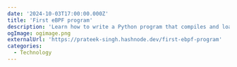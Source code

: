 ```yaml
---
date: '2024-10-03T17:00:00.000Z'
title: 'First eBPF program'
description: 'Learn how to write a Python program that compiles and loads the eBPF program into the kernel and attaches it to the execve system call'
ogImage: ogimage.png
externalUrl: 'https://prateek-singh.hashnode.dev/first-ebpf-program'
categories:
  - Technology
---
```

